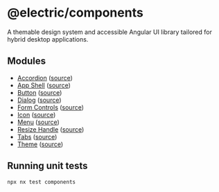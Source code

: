 # @electric/components

A themable design system and accessible Angular UI library tailored for hybrid desktop applications.

## Modules
- [Accordion](./accordion) ([source](./src/lib/accordion))
- [App Shell](./app-shell) ([source](./src/lib/app-shell))
- [Button](./button) ([source](./src/lib/button))
- [Dialog](./dialog) ([source](./src/lib/dialog))
- [Form Controls](./form-controls) ([source](./src/lib/form-controls))
- [Icon](./icon) ([source](./src/lib/icon))
- [Menu](./menu) ([source](./src/lib/menu))
- [Resize Handle](./resize-handle) ([source](./src/lib/resize-handle))
- [Tabs](./tabs) ([source](./src/lib/tabs))
- [Theme](./theme) ([source](./src/lib/theme))

## Running unit tests

```sh
npx nx test components
```
